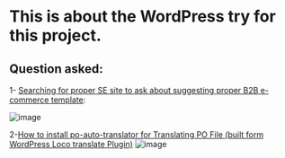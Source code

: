 # This is about the WordPress try for this project.

## Question asked:

1- [Searching for proper SE site to ask about suggesting proper B2B e-commerce template](https://wordpress.meta.stackexchange.com/questions/4741/searching-for-proper-se-site-to-ask-about-suggesting-proper-b2b-e-commerce-templ):

![image](https://user-images.githubusercontent.com/6679151/117473684-77bc6c80-af6f-11eb-9289-ea8b980f6df0.png)

2-[How to install po-auto-translator for Translating PO File (built form WordPress Loco translate Plugin)](https://askubuntu.com/questions/1336763/how-to-install-po-auto-translator-for-translating-po-file-built-form-wordpress)
![image](https://user-images.githubusercontent.com/6679151/117473313-0f6d8b00-af6f-11eb-851a-5b51d8409db1.png)
